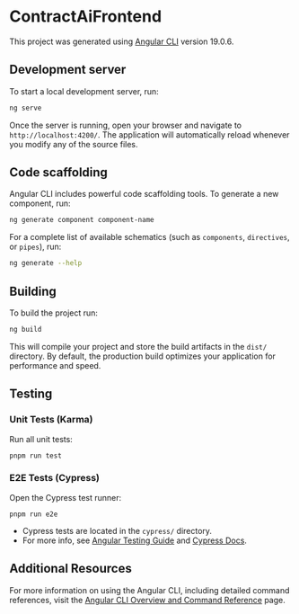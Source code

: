 # ContractAiFrontend

This project was generated using [Angular CLI](https://github.com/angular/angular-cli) version 19.0.6.

## Development server

To start a local development server, run:

```bash
ng serve
```

Once the server is running, open your browser and navigate to `http://localhost:4200/`. The application will automatically reload whenever you modify any of the source files.

## Code scaffolding

Angular CLI includes powerful code scaffolding tools. To generate a new component, run:

```bash
ng generate component component-name
```

For a complete list of available schematics (such as `components`, `directives`, or `pipes`), run:

```bash
ng generate --help
```

## Building

To build the project run:

```bash
ng build
```

This will compile your project and store the build artifacts in the `dist/` directory. By default, the production build optimizes your application for performance and speed.

## Testing

### Unit Tests (Karma)
Run all unit tests:

```
pnpm run test
```

### E2E Tests (Cypress)
Open the Cypress test runner:

```
pnpm run e2e
```

- Cypress tests are located in the `cypress/` directory.
- For more info, see [Angular Testing Guide](https://angular.dev/guide/testing) and [Cypress Docs](https://docs.cypress.io/).

## Additional Resources

For more information on using the Angular CLI, including detailed command references, visit the [Angular CLI Overview and Command Reference](https://angular.dev/tools/cli) page.
